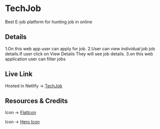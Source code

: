 # TechJob

Best E-job platform for hunting job in online

## Details
1.On this web app user can apply for job.
2.User can view individual job job details.If user click on View Details They will see job details.
3.on this web application user can filter jobs 


## Live Link

Hosted in Netlify -> [TechJob](https://strong-mandazi-cab335.netlify.app/)

## Resources & Credits

Icon -> [FlatIcon](https://www.flaticon.com/)

Icon -> [Hero Icon](https://heroicons.com/)
